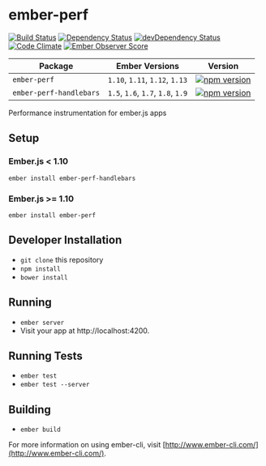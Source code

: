 # ember-perf

[![Build Status](https://travis-ci.org/truenorth/ember-perf.svg?branch=master)](https://travis-ci.org/truenorth/ember-perf)
[![Dependency Status](https://david-dm.org/truenorth/ember-perf.svg)](https://david-dm.org/truenorth/ember-perf)
[![devDependency Status](https://david-dm.org/truenorth/ember-perf/dev-status.svg)](https://david-dm.org/truenorth/ember-perf#info=devDependencies)
[![Code Climate](https://codeclimate.com/github/truenorth/ember-perf/badges/gpa.svg)](https://codeclimate.com/github/truenorth/ember-perf)
[![Ember Observer Score](http://emberobserver.com/badges/ember-perf.svg)](http://emberobserver.com/addons/ember-perf)

Package | Ember Versions | Version
--------|----------------|--------
`ember-perf` | `1.10`, `1.11`, `1.12`, `1.13` | [![npm version](https://badge.fury.io/js/ember-perf.svg)](http://badge.fury.io/js/ember-perf)
`ember-perf-handlebars` | `1.5`, `1.6`, `1.7`, `1.8`, `1.9` |  [![npm version](https://badge.fury.io/js/ember-perf-handlebars.svg)](http://badge.fury.io/js/ember-perf-handlebars) 

Performance instrumentation for ember.js apps

## Setup

### Ember.js < 1.10

```
ember install ember-perf-handlebars
```

### Ember.js >= 1.10

```
ember install ember-perf
```

## Developer Installation

* `git clone` this repository
* `npm install`
* `bower install`

## Running

* `ember server`
* Visit your app at http://localhost:4200.

## Running Tests

* `ember test`
* `ember test --server`

## Building

* `ember build`

For more information on using ember-cli, visit [http://www.ember-cli.com/](http://www.ember-cli.com/).
